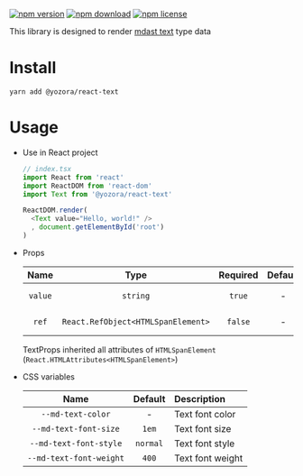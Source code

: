 [![npm version](https://img.shields.io/npm/v/@yozora/react-text.svg)](https://www.npmjs.com/package/@yozora/react-text)
[![npm download](https://img.shields.io/npm/dm/@yozora/react-text.svg)](https://www.npmjs.com/package/@yozora/react-text)
[![npm license](https://img.shields.io/npm/l/@yozora/react-text.svg)](https://www.npmjs.com/package/@yozora/react-text)


This library is designed to render [mdast text][] type data


# Install

  ```shell
  yarn add @yozora/react-text
  ```

# Usage
  * Use in React project

    ```typescript
    // index.tsx
    import React from 'react'
    import ReactDOM from 'react-dom'
    import Text from '@yozora/react-text'

    ReactDOM.render(
      <Text value="Hello, world!" />
      , document.getElementById('root')
    )
    ```

  * Props

     Name     | Type                                | Required  | Default | Description
    :--------:|:-----------------------------------:|:---------:|:-------:|:-------------
     `value`  | `string`                            | `true`    | -       | Text content
     `ref`    | `React.RefObject<HTMLSpanElement>`  | `false`   | -       | Forwarded ref callback

    TextProps inherited all attributes of `HTMLSpanElement` (`React.HTMLAttributes<HTMLSpanElement>`)

  * CSS variables

     Name                    | Default  |  Description
    :-----------------------:|:--------:|:-----------------------
     `--md-text-color`       | -        | Text font color
     `--md-text-font-size`   | `1em`    | Text font size
     `--md-text-font-style`  | `normal` | Text font style
     `--md-text-font-weight` | `400`    | Text font weight

[mdast text]: https://github.com/syntax-tree/mdast#text
